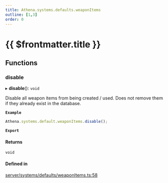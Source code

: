 ```yaml
---
title: Athena.systems.defaults.weaponItems
outline: [1,3]
order: 0
---
```


# {{ $frontmatter.title }}


## Functions

### disable

▸ **disable**(): `void`

Disable all weapon items from being created / used.
Does not remove them if they already exist in the database.

**`Example`**

```ts
Athena.systems.default.weaponItems.disable();
```

**`Export`**

#### Returns

`void`

#### Defined in

[server/systems/defaults/weaponItems.ts:58](https://github.com/Stuyk/altv-athena/blob/627294b/src/core/server/systems/defaults/weaponItems.ts#L58)
